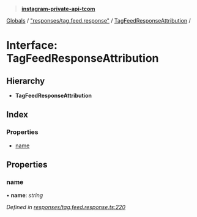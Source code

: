 > **[instagram-private-api-tcom](../README.md)**

[Globals](../README.md) / ["responses/tag.feed.response"](../modules/_responses_tag_feed_response_.md) / [TagFeedResponseAttribution](_responses_tag_feed_response_.tagfeedresponseattribution.md) /

# Interface: TagFeedResponseAttribution

## Hierarchy

* **TagFeedResponseAttribution**

## Index

### Properties

* [name](_responses_tag_feed_response_.tagfeedresponseattribution.md#name)

## Properties

###  name

• **name**: *string*

*Defined in [responses/tag.feed.response.ts:220](https://github.com/cuonglnhust/instagram-private-api-tcom/blob/3e16058/src/responses/tag.feed.response.ts#L220)*